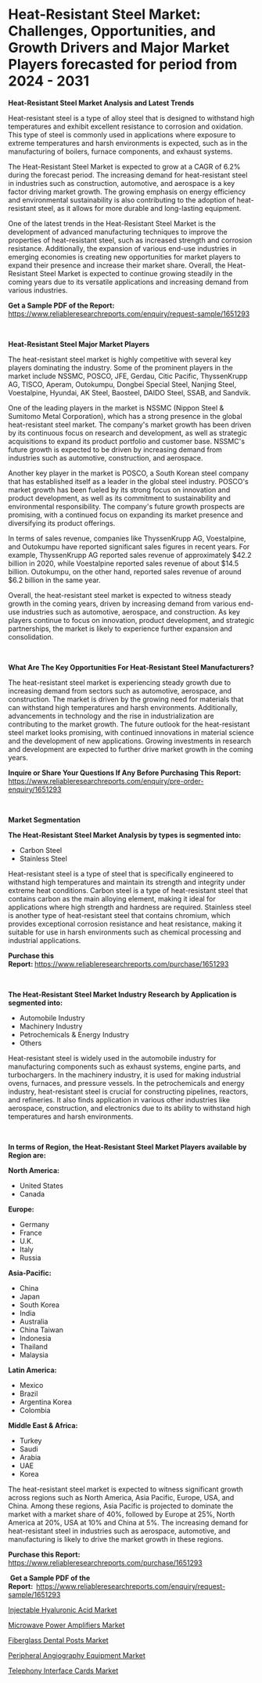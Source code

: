 <p><h1>Heat-Resistant Steel Market: Challenges, Opportunities, and Growth Drivers and Major Market Players forecasted for period from 2024 - 2031</h1></p><p><strong>Heat-Resistant Steel Market Analysis and Latest Trends</strong></p>
<p><p>Heat-resistant steel is a type of alloy steel that is designed to withstand high temperatures and exhibit excellent resistance to corrosion and oxidation. This type of steel is commonly used in applications where exposure to extreme temperatures and harsh environments is expected, such as in the manufacturing of boilers, furnace components, and exhaust systems.</p><p>The Heat-Resistant Steel Market is expected to grow at a CAGR of 6.2% during the forecast period. The increasing demand for heat-resistant steel in industries such as construction, automotive, and aerospace is a key factor driving market growth. The growing emphasis on energy efficiency and environmental sustainability is also contributing to the adoption of heat-resistant steel, as it allows for more durable and long-lasting equipment.</p><p>One of the latest trends in the Heat-Resistant Steel Market is the development of advanced manufacturing techniques to improve the properties of heat-resistant steel, such as increased strength and corrosion resistance. Additionally, the expansion of various end-use industries in emerging economies is creating new opportunities for market players to expand their presence and increase their market share. Overall, the Heat-Resistant Steel Market is expected to continue growing steadily in the coming years due to its versatile applications and increasing demand from various industries.</p></p>
<p><strong>Get a Sample PDF of the Report:&nbsp;</strong> <a href="https://www.reliableresearchreports.com/enquiry/request-sample/1651293">https://www.reliableresearchreports.com/enquiry/request-sample/1651293</a></p>
<p>&nbsp;</p>
<p><strong>Heat-Resistant Steel Major Market Players</strong></p>
<p><p>The heat-resistant steel market is highly competitive with several key players dominating the industry. Some of the prominent players in the market include NSSMC, POSCO, JFE, Gerdau, Citic Pacific, ThyssenKrupp AG, TISCO, Aperam, Outokumpu, Dongbei Special Steel, Nanjing Steel, Voestalpine, Hyundai, AK Steel, Baosteel, DAIDO Steel, SSAB, and Sandvik.</p><p>One of the leading players in the market is NSSMC (Nippon Steel & Sumitomo Metal Corporation), which has a strong presence in the global heat-resistant steel market. The company's market growth has been driven by its continuous focus on research and development, as well as strategic acquisitions to expand its product portfolio and customer base. NSSMC's future growth is expected to be driven by increasing demand from industries such as automotive, construction, and aerospace.</p><p>Another key player in the market is POSCO, a South Korean steel company that has established itself as a leader in the global steel industry. POSCO's market growth has been fueled by its strong focus on innovation and product development, as well as its commitment to sustainability and environmental responsibility. The company's future growth prospects are promising, with a continued focus on expanding its market presence and diversifying its product offerings.</p><p>In terms of sales revenue, companies like ThyssenKrupp AG, Voestalpine, and Outokumpu have reported significant sales figures in recent years. For example, ThyssenKrupp AG reported sales revenue of approximately $42.2 billion in 2020, while Voestalpine reported sales revenue of about $14.5 billion. Outokumpu, on the other hand, reported sales revenue of around $6.2 billion in the same year.</p><p>Overall, the heat-resistant steel market is expected to witness steady growth in the coming years, driven by increasing demand from various end-use industries such as automotive, aerospace, and construction. As key players continue to focus on innovation, product development, and strategic partnerships, the market is likely to experience further expansion and consolidation.</p></p>
<p>&nbsp;</p>
<p><strong>What Are The Key Opportunities For Heat-Resistant Steel Manufacturers?</strong></p>
<p><p>The heat-resistant steel market is experiencing steady growth due to increasing demand from sectors such as automotive, aerospace, and construction. The market is driven by the growing need for materials that can withstand high temperatures and harsh environments. Additionally, advancements in technology and the rise in industrialization are contributing to the market growth. The future outlook for the heat-resistant steel market looks promising, with continued innovations in material science and the development of new applications. Growing investments in research and development are expected to further drive market growth in the coming years.</p></p>
<p><strong>Inquire or Share Your Questions If Any Before Purchasing This Report:</strong> <a href="https://www.reliableresearchreports.com/enquiry/pre-order-enquiry/1651293">https://www.reliableresearchreports.com/enquiry/pre-order-enquiry/1651293</a></p>
<p>&nbsp;</p>
<p><strong>Market Segmentation</strong></p>
<p><strong>The Heat-Resistant Steel Market Analysis by types is segmented into:</strong></p>
<p><ul><li>Carbon Steel</li><li>Stainless Steel</li></ul></p>
<p><p>Heat-resistant steel is a type of steel that is specifically engineered to withstand high temperatures and maintain its strength and integrity under extreme heat conditions. Carbon steel is a type of heat-resistant steel that contains carbon as the main alloying element, making it ideal for applications where high strength and hardness are required. Stainless steel is another type of heat-resistant steel that contains chromium, which provides exceptional corrosion resistance and heat resistance, making it suitable for use in harsh environments such as chemical processing and industrial applications.</p></p>
<p><strong>Purchase this Report:&nbsp;</strong><a href="https://www.reliableresearchreports.com/purchase/1651293">https://www.reliableresearchreports.com/purchase/1651293</a></p>
<p>&nbsp;</p>
<p><strong>The Heat-Resistant Steel Market Industry Research by Application is segmented into:</strong></p>
<p><ul><li>Automobile Industry</li><li>Machinery Industry</li><li>Petrochemicals & Energy Industry</li><li>Others</li></ul></p>
<p><p>Heat-resistant steel is widely used in the automobile industry for manufacturing components such as exhaust systems, engine parts, and turbochargers. In the machinery industry, it is used for making industrial ovens, furnaces, and pressure vessels. In the petrochemicals and energy industry, heat-resistant steel is crucial for constructing pipelines, reactors, and refineries. It also finds application in various other industries like aerospace, construction, and electronics due to its ability to withstand high temperatures and harsh environments.</p></p>
<p>&nbsp;</p>
<p><strong>In terms of Region, the Heat-Resistant Steel Market Players available by Region are:</strong></p>
<p>
    <p> <strong> North America: </strong>
        <ul>
            <li>United States</li>
            <li>Canada</li>
        </ul>
        </p> 
    <p> <strong> Europe: </strong>
        <ul>
            <li>Germany</li>
            <li>France</li>
            <li>U.K.</li>
            <li>Italy</li>
            <li>Russia</li>
        </ul>
        </p> 
    <p> <strong> Asia-Pacific: </strong>
        <ul>
            <li>China</li>
            <li>Japan</li>
            <li>South Korea</li>
            <li>India</li>
            <li>Australia</li>
            <li>China Taiwan</li>
            <li>Indonesia</li>
            <li>Thailand</li>
            <li>Malaysia</li>
        </ul>
        </p> 
    <p> <strong> Latin America: </strong>
        <ul>
            <li>Mexico</li>
            <li>Brazil</li>
            <li>Argentina Korea</li>
            <li>Colombia</li>
        </ul>
        </p> 
    <p> <strong> Middle East & Africa: </strong>
        <ul>
            <li>Turkey</li>
            <li>Saudi</li>
            <li>Arabia</li>
            <li>UAE</li>
            <li>Korea</li>
        </ul>
    </p>
    </p>
<p><p>The heat-resistant steel market is expected to witness significant growth across regions such as North America, Asia Pacific, Europe, USA, and China. Among these regions, Asia Pacific is projected to dominate the market with a market share of 40%, followed by Europe at 25%, North America at 20%, USA at 10% and China at 5%. The increasing demand for heat-resistant steel in industries such as aerospace, automotive, and manufacturing is likely to drive the market growth in these regions.</p></p>
<p><strong>Purchase this Report: </strong><a href="https://www.reliableresearchreports.com/purchase/1651293">https://www.reliableresearchreports.com/purchase/1651293</a></p>
<p>&nbsp;<strong>Get a Sample PDF of the Report:&nbsp;&nbsp;</strong><a href="https://www.reliableresearchreports.com/enquiry/request-sample/1651293">https://www.reliableresearchreports.com/enquiry/request-sample/1651293</a></p>
<p><strong></strong></p>
<p><p><a href="https://medium.com/@pierstaylor668/injectable-hyaluronic-acid-market-comprehensive-assessment-by-type-application-and-geography-335c3ab573bf">Injectable Hyaluronic Acid Market</a></p><p><a href="https://issuu.com/reportprime-2/docs/microwave-power-amplifiers-market-size-2030.pptx">Microwave Power Amplifiers Market</a></p><p><a href="https://medium.com/@pierstaylor668/fiberglass-dental-posts-market-trends-and-market-analysis-forecasted-for-period-2024-2031-b6117b587c90">Fiberglass Dental Posts Market</a></p><p><a href="https://medium.com/@verniemorar2022/peripheral-angiography-equipment-market-analysis-and-sze-forecasted-for-period-from-2024-to-2031-f23719d51b8e">Peripheral Angiography Equipment Market</a></p><p><a href="https://issuu.com/reportprime-2/docs/telephony-interface-cards-market-size-2030.pptx">Telephony Interface Cards Market</a></p></p>